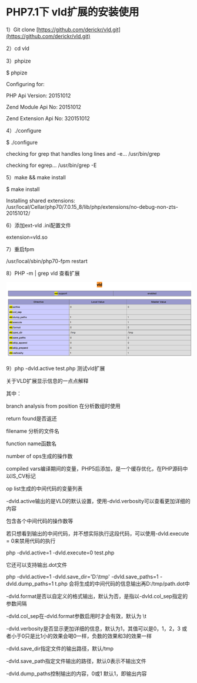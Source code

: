 # PHP7.1下 vld扩展的安装使用

1）Git clone [https://github.com/derickr/vld.git](https://github.com/derickr/vld.git)

2）cd vld

3）phpize

$ phpize

Configuring for:

PHP Api Version:         20151012

Zend Module Api No:      20151012

Zend Extension Api No:   320151012

4）./configure

$ ./configure

checking for grep that handles long lines and -e... /usr/bin/grep

checking for egrep... /usr/bin/grep -E

5）make && make install

$ make install

Installing shared extensions:     /usr/local/Cellar/php70/7.0.15\_8/lib/php/extensions/no-debug-non-zts-20151012/

6）添加ext-vld .ini配置文件

extension=vld.so

7）重启fpm

/usr/local/sbin/php70-fpm restart

8）PHP -m \| grep vld 查看扩展

![](/assets/importvld.png)

9）php -dvld.active test.php 测试vld扩展

关于VLD扩展显示信息的一点点解释

其中：

branch analysis from position 在分析数组时使用

return found是否返还

filename 分析的文件名

function name函数名

number of ops生成的操作数

compiled vars编译期间的变量，PHP5后添加，是一个缓存优化，在PHP源码中以IS\_CV标记

op list生成的中间代码的变量列表

-dvld.active输出的是VLD的默认设置，使用-dvld.verbosity可以查看更加详细的内容

包含各个中间代码的操作数等

若只想看到输出的中间代码，并不想实际执行这段代码，可以使用-dvld.execute = 0来禁用代码的执行

php -dvld.active=1 -dvld.execute=0 test.php

它还可以支持输出.dot文件

php -dvld.active=1 -dvld.save\_dir='D:\tmp' -dvld.save\_paths=1 -dvld.dump\_paths=1 t.php 会将生成的中间代码的信息输出再D:/tmp/path.dot中

-dvld.format是否以自定义的格式输出，默认为否，是指以-dvld.col\_sep指定的参数间隔

-dvld.col\_sep在-dvld.format参数启用时才会有效，默认为 \t

-dvld.verbosity是否显示更加详细的信息，默认为1，其值可以是0，1，2，3 或者小于0只是比1小的效果会喝0一样，负数的效果和3的效果一样

-dvld.save\_dir指定文件的输出路径，默认/tmp

-dvld.save\_path指定文件输出的路径，默认0表示不输出文件

-dvld.dump\_paths控制输出的内容，0或1 默认1，即输出内容

